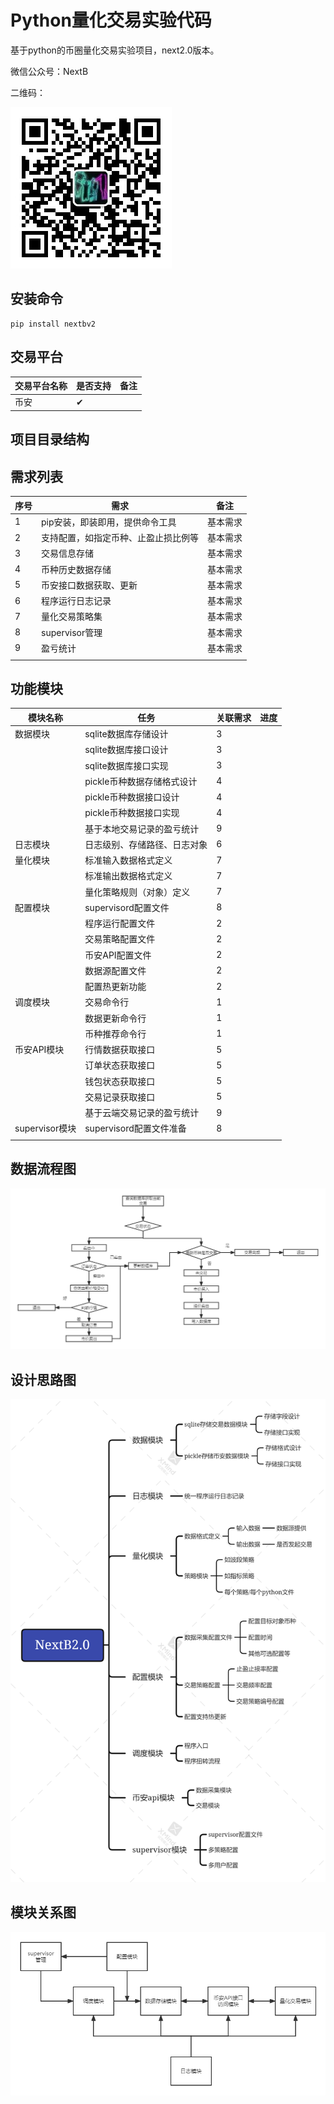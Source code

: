 # Python量化交易实验代码

基于python的币圈量化交易实验项目，next2.0版本。

微信公众号：NextB

二维码：

![qrcode](./qrcode.jpeg)

## 安装命令

```
pip install nextbv2
```

## 交易平台

|交易平台名称|是否支持|备注|
|----|----|----|
|币安|✔||

## 项目目录结构

## 需求列表

|序号|需求|备注|
|----|----|----|
|1|pip安装，即装即用，提供命令工具|基本需求|
|2|支持配置，如指定币种、止盈止损比例等|基本需求|
|3|交易信息存储|基本需求|
|4|币种历史数据存储|基本需求|
|5|币安接口数据获取、更新|基本需求|
|6|程序运行日志记录|基本需求|
|7|量化交易策略集|基本需求|
|8|supervisor管理|基本需求|
|9|盈亏统计|基本需求|
||||

## 功能模块

|模块名称|任务|关联需求|进度|
|----|----|----|----|
|数据模块|sqlite数据库存储设计|3||
||sqlite数据库接口设计|3||
||sqlite数据库接口实现|3||
||pickle币种数据存储格式设计|4||
||pickle币种数据接口设计|4||
||pickle币种数据接口实现|4||
||基于本地交易记录的盈亏统计|9||
|日志模块|日志级别、存储路径、日志对象|6||
|量化模块|标准输入数据格式定义|7||
||标准输出数据格式定义|7||
||量化策略规则（对象）定义|7||
|配置模块|supervisord配置文件|8||
||程序运行配置文件|2||
||交易策略配置文件|2||
||币安API配置文件|2||
||数据源配置文件|2||
||配置热更新功能|2||
|调度模块|交易命令行|1||
||数据更新命令行|1||
||币种推荐命令行|1||
|币安API模块|行情数据获取接口|5||
||订单状态获取接口|5||
||钱包状态获取接口|5||
||交易记录获取接口|5||
||基于云端交易记录的盈亏统计|9||
|supervisor模块|supervisord配置文件准备|8|
||||

## 数据流程图

![](./docs/%E6%95%B0%E6%8D%AE%E6%B5%81%E7%A8%8B%E5%9B%BE.png)

## 设计思路图

![](./docs/%E8%AE%BE%E8%AE%A1%E6%80%9D%E8%B7%AF%E5%9B%BE.png)

## 模块关系图

![](./docs/%E6%A8%A1%E5%9D%97%E5%85%B3%E7%B3%BB%E5%9B%BE.png)